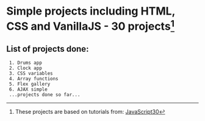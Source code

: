 # Simple projects including HTML, CSS and VanillaJS - 30 projects[^1]

## List of projects done:
```
 1. Drums app
 2. Clock app
 3. CSS variables
 4. Array functions
 5. Flex gallery
 6. AJAX simple
 ...projects done so far...
```


[^1]: These projects are based on tutorials from:
[JavaScript30](https://github.com/wesbos/JavaScript30.git)
